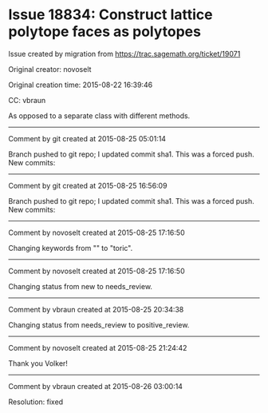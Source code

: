 # Issue 18834: Construct lattice polytope faces as polytopes

Issue created by migration from https://trac.sagemath.org/ticket/19071

Original creator: novoselt

Original creation time: 2015-08-22 16:39:46

CC:  vbraun

As opposed to a separate class with different methods.


---

Comment by git created at 2015-08-25 05:01:14

Branch pushed to git repo; I updated commit sha1. This was a forced push. New commits:


---

Comment by git created at 2015-08-25 16:56:09

Branch pushed to git repo; I updated commit sha1. This was a forced push. New commits:


---

Comment by novoselt created at 2015-08-25 17:16:50

Changing keywords from "" to "toric".


---

Comment by novoselt created at 2015-08-25 17:16:50

Changing status from new to needs_review.


---

Comment by vbraun created at 2015-08-25 20:34:38

Changing status from needs_review to positive_review.


---

Comment by novoselt created at 2015-08-25 21:24:42

Thank you Volker!


---

Comment by vbraun created at 2015-08-26 03:00:14

Resolution: fixed
